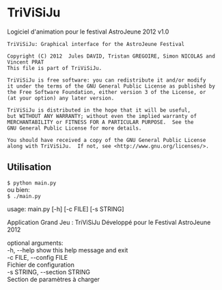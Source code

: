 TriViSiJu
=========
Logiciel d'animation pour le festival AstroJeune 2012 v1.0

    TriViSiJu: Graphical interface for the AstroJeune Festival
    
    Copyright (C) 2012  Jules DAVID, Tristan GREGOIRE, Simon NICOLAS and Vincent PRAT
    This file is part of TriViSiJu.

    TriViSiJu is free software: you can redistribute it and/or modify
    it under the terms of the GNU General Public License as published by
    the Free Software Foundation, either version 3 of the License, or
    (at your option) any later version.

    TriViSiJu is distributed in the hope that it will be useful,
    but WITHOUT ANY WARRANTY; without even the implied warranty of
    MERCHANTABILITY or FITNESS FOR A PARTICULAR PURPOSE.  See the
    GNU General Public License for more details.

    You should have received a copy of the GNU General Public License
    along with TriViSiJu.  If not, see <http://www.gnu.org/licenses/>.

## Utilisation
`$ python main.py`  
ou bien:  
`$ ./main.py`  

usage: main.py [-h] [-c FILE] [-s STRING]

Application Grand Jeu : TriViSiJu Développé pour le Festival AstroJeune 2012

optional arguments:  
  -h, --help            show this help message and exit  
  -c FILE, --config FILE  
                        Fichier de configuration  
  -s STRING, --section STRING  
                        Section de paramètres à charger  

